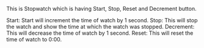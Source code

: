 This is Stopwatch which is having Start, Stop, Reset and Decrement button.

Start: Start will increment the time of watch by 1 second.
Stop: This will stop the watch and show the time at which the watch was stopped.
Decrement: This will decrease the time of watch by 1 second.
Reset: This will reset the time of watch to 0:00.

